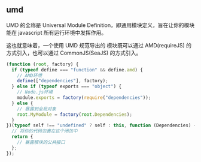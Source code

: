 ## umd

UMD 的全称是 Universal Module Definition，即通用模块定义，旨在让你的模块能在 javascript 所有运行环境中发挥作用。

这也就意味着，一个使用 UMD 规范导出的 模块既可以通过 AMD(requireJS) 的方式引入，也可以通过 CommonJS(SeaJS) 的方式引入。

```js
(function (root, factory) {
  if (typeof define === "function" && define.amd) {
    // AMD环境
    define(["dependencies"], factory);
  } else if (typeof exports === "object") {
    // Node.js环境
    module.exports = factory(require("dependencies"));
  } else {
    // 暴露到全局对象
    root.MyModule = factory(root.Dependencies);
  }
})(typeof self !== "undefined" ? self : this, function (Dependencies) {
  // 将你的代码包裹在这个闭包中
  return {
    // 暴露模块的公共接口
  };
});
```
